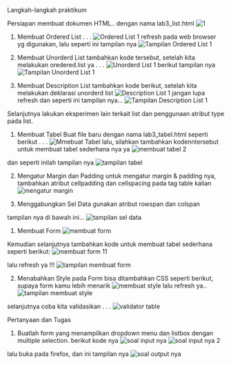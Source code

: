 Langkah-langkah praktikum 

Persiapan membuat dokumen HTML..
dengan nama lab3_list.html
![1](https://user-images.githubusercontent.com/56497286/114530273-fd9d0e80-9c74-11eb-9461-ed060d8ae98e.png)

1. Membuat Ordered List . . .
![Ordered List 1](https://user-images.githubusercontent.com/56497286/114530450-21f8eb00-9c75-11eb-838e-3411e4f330c6.png)
refresh pada web browser yg digunakan, lalu  seperti ini tampilan nya
![Tampilan Ordered List 1](https://user-images.githubusercontent.com/56497286/114530640-540a4d00-9c75-11eb-83b0-6b072d561aea.png)

2. Membuat Unorderd List
tambahkan kode tersebut, setelah kita melakukan oredered.list ya . . .
![Unorderd List 1](https://user-images.githubusercontent.com/56497286/114530782-78fec000-9c75-11eb-8450-4863ad4a90f5.png)
berikut tampilan nya
![Tampilan Unorderd List 1](https://user-images.githubusercontent.com/56497286/114530931-9e8bc980-9c75-11eb-9392-ec401a8817ad.png)

3. Membuat Description List
tambahkan kode berikut, setelah kita melakukan deklarasi unorderd list
![Description List 1](https://user-images.githubusercontent.com/56497286/114531152-d4c94900-9c75-11eb-9c50-ffdf446435bc.png)
jangan lupa refresh dan seperti ini tampilan nya...
![Tampilan Description List 1](https://user-images.githubusercontent.com/56497286/114531495-27a30080-9c76-11eb-9129-401c67f9766a.png)


Selanjutnya lakukan eksperimen lain terkait list dan penggunaan atribut type pada list.

1. Membuat Tabel
Buat file baru dengan nama lab3_tabel.html seperti berikut . . .
![Mmebuat Tabel](https://user-images.githubusercontent.com/56497286/114531964-91bba580-9c76-11eb-9af0-f8e3d04f7a41.png)
lalu, silahkan tambahkan kodenntersebut untuk membuat tabel sederhana nya ya 
![membuat tabel 2](https://user-images.githubusercontent.com/56497286/114532680-40f87c80-9c77-11eb-8919-e9e8d3d20a6e.png)

dan seperti inilah tampilan nya
![tampilan tabel](https://user-images.githubusercontent.com/56497286/114532728-52da1f80-9c77-11eb-9545-033c3d4112dc.png)

2. Mengatur Margin dan Padding
untuk mengatur margin & padding nya, tambahkan atribut cellpadding dan cellspacing pada tag table kalian 
![mengatur margin](https://user-images.githubusercontent.com/56497286/114533200-d98efc80-9c77-11eb-8914-a53edc6568b0.png)

3. Menggabungkan Sel Data
 gunakan atribut rowspan dan colspan
 
 tampilan nya di bawah ini...
 ![tampilan sel data](https://user-images.githubusercontent.com/56497286/114534214-f1b34b80-9c78-11eb-8ca1-c77df8dc58cd.png)
 
 1. Membuat Form
![membuat form](https://user-images.githubusercontent.com/56497286/114535000-c8df8600-9c79-11eb-97ac-4ee3c30901f1.png)

Kemudian selanjutnya tambahkan kode untuk membuat tabel sederhana seperti berikut:
![membuat form 11](https://user-images.githubusercontent.com/56497286/114535621-705cb880-9c7a-11eb-95c4-5cb438e5687e.png)


lalu refresh ya !!!
![tampilan membuat form](https://user-images.githubusercontent.com/56497286/114535249-0f34e500-9c7a-11eb-96c9-8480e65fbd72.png)

2. Menabahkan Style pada Form
 bisa ditambahkan CSS seperti berikut, supaya form kamu lebih menarik
 ![membuat style](https://user-images.githubusercontent.com/56497286/114536495-58d1ff80-9c7b-11eb-98a0-f4c6a9b95d6b.png)
lalu refresh ya.. 
![tampilan membuat style](https://user-images.githubusercontent.com/56497286/114536590-6dae9300-9c7b-11eb-861f-026b01b7c5a9.png)

selanjutnya coba kita validasikan . . . 
![validator table](https://user-images.githubusercontent.com/56497286/114537280-38567500-9c7c-11eb-9f11-50dc55051d4b.png)


Pertanyaan dan Tugas
1. Buatlah form yang menampilkan dropdown menu dan listbox dengan multiple selection.
berikut kode nya 
![soal input nya](https://user-images.githubusercontent.com/56497286/114537437-63d95f80-9c7c-11eb-983a-74340e93c9dd.png)
![soal input nya 2](https://user-images.githubusercontent.com/56497286/114537488-75bb0280-9c7c-11eb-8391-784dd1b5b3d3.png)

lalu buka pada firefox, 
dan ini tampilan nya
![soal output nya](https://user-images.githubusercontent.com/56497286/114537768-c7fc2380-9c7c-11eb-989b-f288fb8efa0c.png)


